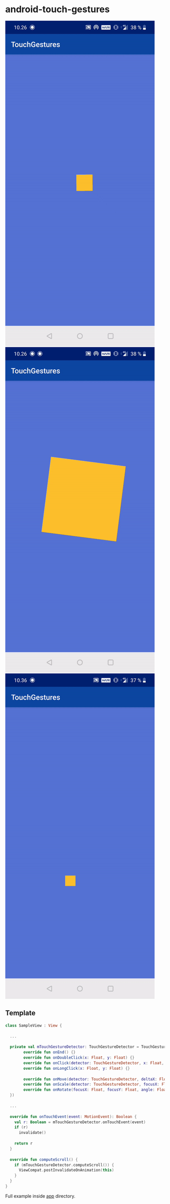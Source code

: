 # android-touch-gestures
![alt text](https://raw.githubusercontent.com/Jaakkko/android-touch-gestures/master/screenshots/zoom.gif)
![alt text](https://raw.githubusercontent.com/Jaakkko/android-touch-gestures/master/screenshots/rotation.gif)
![alt text](https://raw.githubusercontent.com/Jaakkko/android-touch-gestures/master/screenshots/translate.gif)

## Template
```kotlin
class SampleView : View {
  
  ...
  
  private val mTouchGestureDetector: TouchGestureDetector = TouchGestureDetector(context, object : TouchGestureDetector.Listener {
        override fun onEnd() {}
        override fun onDoubleClick(x: Float, y: Float) {}
        override fun onClick(detector: TouchGestureDetector, x: Float, y: Float) {}
        override fun onLongClick(x: Float, y: Float) {}

        override fun onMove(detector: TouchGestureDetector, deltaX: Float, deltaY: Float) {}
        override fun onScale(detector: TouchGestureDetector, focusX: Float, focusY: Float, scaleFactor: Float) {}
        override fun onRotate(focusX: Float, focusY: Float, angle: Float) {}
  })
  
  ...
  
  override fun onTouchEvent(event: MotionEvent): Boolean {
    val r: Boolean = mTouchGestureDetector.onTouchEvent(event)
    if (r)
      invalidate()

    return r
  }

  override fun computeScroll() {
    if (mTouchGestureDetector.computeScroll()) {
      ViewCompat.postInvalidateOnAnimation(this)
    }
  }
}
```

Full example inside <a href="./app">app</a> directory.

